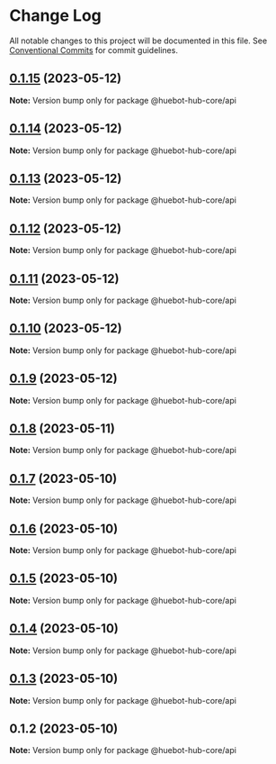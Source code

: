 # Change Log

All notable changes to this project will be documented in this file.
See [Conventional Commits](https://conventionalcommits.org) for commit guidelines.

## [0.1.15](https://github.com/huebot-iot/hub-core/compare/v0.1.14...v0.1.15) (2023-05-12)

**Note:** Version bump only for package @huebot-hub-core/api

## [0.1.14](https://github.com/huebot-iot/hub-core/compare/v0.1.13...v0.1.14) (2023-05-12)

**Note:** Version bump only for package @huebot-hub-core/api

## [0.1.13](https://github.com/huebot-iot/hub-core/compare/v0.1.12...v0.1.13) (2023-05-12)

**Note:** Version bump only for package @huebot-hub-core/api

## [0.1.12](https://github.com/huebot-iot/hub-core/compare/v0.1.11...v0.1.12) (2023-05-12)

**Note:** Version bump only for package @huebot-hub-core/api

## [0.1.11](https://github.com/huebot-iot/hub-core/compare/v0.1.10...v0.1.11) (2023-05-12)

**Note:** Version bump only for package @huebot-hub-core/api

## [0.1.10](https://github.com/huebot-iot/hub-core/compare/v0.1.9...v0.1.10) (2023-05-12)

**Note:** Version bump only for package @huebot-hub-core/api

## [0.1.9](https://github.com/huebot-iot/hub-core/compare/v0.1.8...v0.1.9) (2023-05-12)

**Note:** Version bump only for package @huebot-hub-core/api

## [0.1.8](https://github.com/huebot-iot/hub-core/compare/v0.1.7...v0.1.8) (2023-05-11)

**Note:** Version bump only for package @huebot-hub-core/api

## [0.1.7](https://github.com/huebot-iot/hub-core/compare/v0.1.6...v0.1.7) (2023-05-10)

**Note:** Version bump only for package @huebot-hub-core/api

## [0.1.6](https://github.com/huebot-iot/hub-core/compare/v0.1.5...v0.1.6) (2023-05-10)

**Note:** Version bump only for package @huebot-hub-core/api

## [0.1.5](https://github.com/huebot-iot/hub-core/compare/v0.1.3...v0.1.5) (2023-05-10)

**Note:** Version bump only for package @huebot-hub-core/api

## [0.1.4](https://github.com/huebot-iot/hub-core/compare/v0.1.3...v0.1.4) (2023-05-10)

**Note:** Version bump only for package @huebot-hub-core/api

## [0.1.3](https://github.com/huebot-iot/hub-core/compare/v0.1.1...v0.1.3) (2023-05-10)

**Note:** Version bump only for package @huebot-hub-core/api

## 0.1.2 (2023-05-10)

**Note:** Version bump only for package @huebot-hub-core/api
